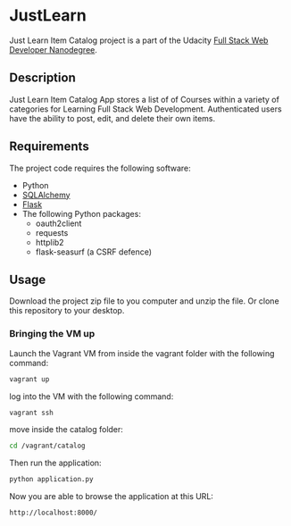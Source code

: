 # JustLearn

Just Learn Item Catalog project is a part of the Udacity [Full Stack Web Developer Nanodegree](https://www.udacity.com/course/full-stack-web-developer-nanodegree--nd004).


## Description
Just Learn Item Catalog App stores a list of  of  Courses within a variety of categories for Learning Full Stack Web Development.  Authenticated users have the ability to post, edit, and delete their own items.


## Requirements
The project code requires the following software:

* Python
* [SQLAlchemy](http://www.sqlalchemy.org/) 
* [Flask](http://flask.pocoo.org/) 
* The following Python packages:
    * oauth2client
    * requests
    * httplib2
    * flask-seasurf (a CSRF defence)


## Usage

Download the project zip file to you computer and unzip the file. Or clone this repository to your desktop.


### Bringing the VM up

Launch the Vagrant VM from inside the vagrant folder with the following command:


```bash
vagrant up
```
log into the VM with the following command:

```bash
vagrant ssh
```

move inside the catalog folder:

```bash
cd /vagrant/catalog
```
Then run the application:

```bash
python application.py
```

Now you are able to browse the application at this URL:

```bash
http://localhost:8000/
```